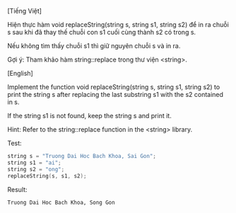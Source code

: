 [Tiếng Việt]

Hiện thực hàm void replaceString(string s, string s1, string s2) để in ra chuỗi s sau khi đã thay thế  chuỗi con s1 cuối cùng thành s2 có trong s.

Nếu không tìm thấy chuỗi s1 thì giữ nguyên chuỗi s và in ra.

Gợi ý: Tham khảo hàm string::replace trong thư viện \<string>.




[English]

Implement the function void replaceString(string s, string s1, string s2) to print the string s after replacing the last substring s1 with the s2 contained in s.

If the string s1 is not found, keep the string s and print it.

Hint: Refer to the string::replace function in the \<string> library.

Test:
```cpp
string s = "Truong Dai Hoc Bach Khoa, Sai Gon";
string s1 = "ai";
string s2 = "ong";
replaceString(s, s1, s2);
```
Result:
```
Truong Dai Hoc Bach Khoa, Song Gon
```